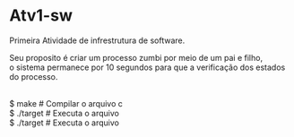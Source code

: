 # Atv1-sw
Primeira Atividade de infrestrutura de software.<br/>

Seu proposito é criar um processo zumbi por meio de um pai e filho,<br/>
o sistema permanece por 10 segundos para que a verificação dos estados<br/>
do processo.<br/>

<br/>
  $ make         # Compilar o arquivo c<br/>
  $ ./target     # Executa o arquivo<br/>
  $ ./target     # Executa o arquivo<br/>
